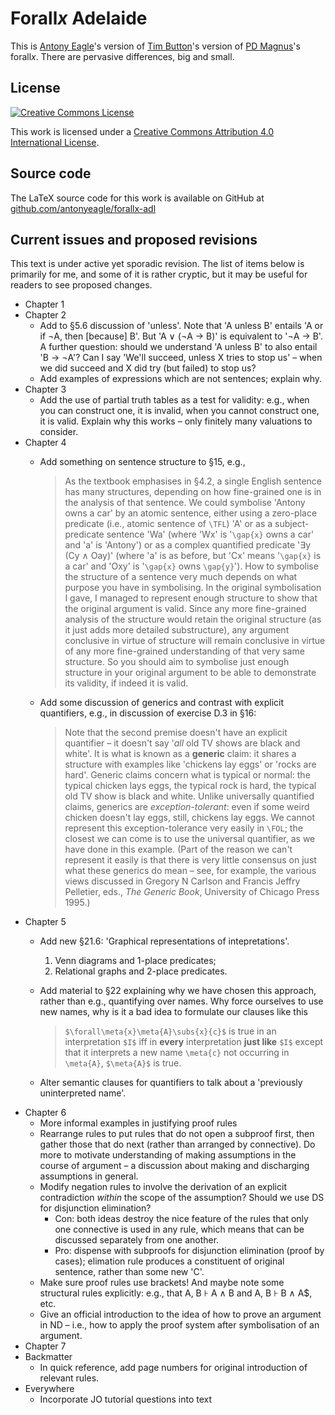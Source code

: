 Forall*x* Adelaide
==================

This is [Antony Eagle](https://antonyeagle.org)'s version of [Tim Button](http://nottub.com)'s version of [PD Magnus](https://www.fecundity.com/job/)'s forall*x*. There are pervasive differences, big and small.

License
-------

[![Creative Commons License](https://i.creativecommons.org/l/by/4.0/88x31.png)](http://creativecommons.org/licenses/by/4.0/)

This work is licensed under a [Creative Commons Attribution 4.0 International License]("http://creativecommons.org/licenses/by/4.0/).

Source code
-----------

The LaTeX source code for this work is available on GitHub at [github.com/antonyeagle/forallx-adl](https://github.com/antonyeagle/forallx-adl)

Current issues and proposed revisions
-------------------------------------

This text is under active yet sporadic revision. The list of items below is primarily for me, and some of it is rather cryptic, but it may be useful for readers to see proposed changes.


* Chapter 1
* Chapter 2
	- Add to §5.6 discussion of 'unless'. Note that 'A unless B' entails 'A or if ¬A, then \[because\] B'. But 'A ∨ (¬A → B)' is equivalent to '¬A → B'. A further question: should we understand 'A unless B' to also entail 'B → ¬A'? Can I say 'We'll succeed, unless X tries to stop us' – when we did succeed and X did try (but failed) to stop us?
	- Add examples of expressions which are not sentences; explain why.
* Chapter 3
	- Add the use of partial truth tables as a test for validity: e.g., when you can construct one, it is invalid, when you cannot construct one, it is valid. Explain why this works – only finitely many valuations to consider.
* Chapter 4
	- Add something on sentence structure to §15, e.g.,

		> As the textbook emphasises in §4.2, a single English sentence has many structures, depending on how fine-grained one is in the analysis of that sentence. We could symbolise 'Antony owns a car' by an atomic sentence, either using a zero-place predicate (i.e., atomic sentence of `\TFL`) 'A'  or as a subject-predicate sentence 'Wa' (where 'Wx' is '`\gap{x}` owns a car' and 'a' is 'Antony')  or as a complex quantified predicate '∃y (Cy ∧ Oay)' (where 'a' is as before, but 'Cx' means '`\gap{x}` is a car' and 'Oxy' is '`\gap{x}` owns `\gap{y}`'). How to symbolise the structure of a sentence very much depends on what purpose you have in symbolising. In the original symbolisation I gave, I managed to represent enough structure to show that the original argument is valid. Since any more fine-grained analysis of the structure would retain the original structure (as it just adds more detailed substructure), any argument conclusive in virtue of structure will remain conclusive in virtue of any more fine-grained understanding of that very same structure. So you should aim to symbolise just enough structure in your original argument to be able to demonstrate its validity, if indeed it is valid.
	- Add some discussion of generics and contrast with explicit quantifiers, e.g., in discussion of exercise D.3 in §16:
	
		> Note that the second premise doesn't have an explicit quantifier – it doesn't say '*all* old TV shows are black and white'. It is what is known as a **generic** claim: it shares a structure with examples like 'chickens lay eggs' or 'rocks are hard'. Generic claims concern what is typical or normal: the typical chicken lays eggs, the typical rock is hard, the typical old TV show is black and white. Unlike universally quantified claims, generics are *exception-tolerant*: even if some weird chicken doesn't lay eggs, still, chickens lay eggs. We cannot represent this exception-tolerance very easily in `\FOL`; the closest we can come is to use the universal quantifier, as we have done in this example. (Part of the reason we can't represent it easily is that there is very little consensus on just what these generics do mean – see, for example, the various views discussed in Gregory N Carlson and Francis Jeffry Pelletier, eds., *The Generic Book*, University of Chicago Press 1995.) 
* Chapter 5
	* Add new §21.6: 'Graphical representations of intepretations'.
		1. Venn diagrams and 1-place predicates;
		2. Relational graphs and 2-place predicates.
	* Add material to §22 explaining why we have chosen this approach, rather than e.g., quantifying over names. Why force ourselves to use new names, why is it a bad idea to formulate our clauses like this 
	
		> `$\forall\meta{x}\meta{A}\subs{x}{c}$` is true in an interpretation `$I$` iff in **every** interpretation **just like** `$I$` except that it interprets a new name `\meta{c}` not occurring in `\meta{A}`, `$\meta{A}$` is true.
	
	* Alter semantic clauses for quantifiers to talk about a 'previously uninterpreted name'.
* Chapter 6
	* More informal examples in justifying proof rules
	* Rearrange rules to put rules that do not open a subproof first, then gather those that do next (rather than arranged by connective). Do more to motivate understanding of making assumptions in the course of argument – a discussion about making and discharging assumptions in general.
	* Modify negation rules to involve the derivation of an explicit contradiction *within* the scope of the assumption? Should we use DS for disjunction elimination?
		* Con: both ideas destroy the nice feature of the rules that only one connective is used in any rule, which means that can be discussed separately from one another.
		* Pro: dispense with subproofs for disjunction elimination (proof by cases); elimation rule produces a constituent of original sentence, rather than some new 'C'. 
	* Make sure proof rules use brackets! And maybe note some structural rules explicitly: e.g., that A, B ⊦ A ∧ B and A, B ⊦ B ∧ A$, etc.
	* Give an official introduction to the idea of how to prove an argument in ND – i.e., how to apply the proof system after symbolisation of an argument.
* Chapter 7
* Backmatter
	* In quick reference, add page numbers for original introduction of relevant rules.
* Everywhere
	* Incorporate JO tutorial questions into text














